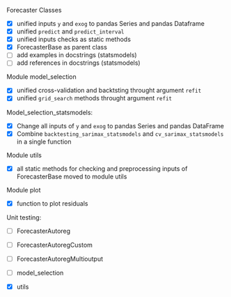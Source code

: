 Forecaster Classes
- [x] unified inputs `y` and `exog` to pandas Series and pandas Dataframe
- [x] unified `predict` and `predict_interval`
- [x] unified inputs checks as static methods
- [x] ForecasterBase as parent class
- [ ] add examples in docstrings (statsmodels)
- [ ] add references in docstrings (statsmodels)

Module model_selection
- [x] unified cross-validation and backtsting throught argument `refit`
- [x] unified `grid_search` methods throught argument `refit`

Model_selection_statsmodels:
- [x] Change all inputs of `y` and `exog` to pandas Series and pandas DataFrame
- [x] Combine `backtesting_sarimax_statsmodels` and `cv_sarimax_statsmodels` in a single function

Module utils
- [x] all static methods for checking and preprocessing inputs of ForecasterBase moved to module utils

Module plot
- [x] function to plot residuals

Unit testing:
- [ ] ForecasterAutoreg
- [ ] ForecasterAutoregCustom
- [ ] ForecasterAutoregMultioutput
- [ ] model_selection
- [x] utils


